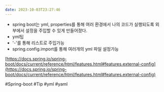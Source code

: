 ```yaml
---
date: 2023-10-03T23:27:46
---
```

- spring boot는 yml, properties를 통해 여러 환경에서 나의 코드가 실행되도록 외부에서 설정을 주입할 수 있게 만들어졌다.
- yml팁  
- '-'를 통해 리스트로 주입가능
- spring.config.import를 통해 여러개의 yml 파일 설정가능

[https://docs.spring.io/spring-boot/docs/current/reference/html/features.html#features.external-config](https://docs.spring.io/spring-boot/docs/current/reference/html/features.html#features.external-config)

#Spring-boot 
#Tip 
#yml
#yaml
